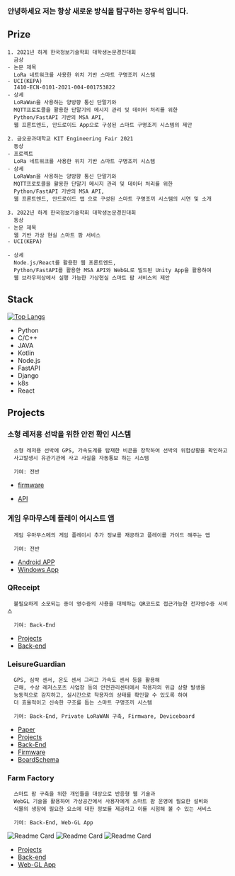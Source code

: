 
### 안녕하세요 저는 항상 새로운 방식을 탐구하는 장우석 입니다.


## Prize

```
1. 2021년 하계 한국정보기술학회 대학생논문경진대회
  금상
- 논문 제목
  LoRa 네트워크를 사용한 위치 기반 스마트 구명조끼 시스템
- UCI(KEPA)
  I410-ECN-0101-2021-004-001753822
- 상세
  LoRaWan을 사용하는 양방향 통신 단말기와
  MQTT프로토콜을 활용한 단말기의 메시지 관리 및 데이터 처리를 위한 
  Python/FastAPI 기반의 MSA API,
  웹 프론트엔드, 안드로이드 App으로 구성된 스마트 구명조끼 시스템의 제안
```

```
2. 금오공과대학교 KIT Engineering Fair 2021
  동상 
- 프로젝트
  LoRa 네트워크를 사용한 위치 기반 스마트 구명조끼 시스템
- 상세
  LoRaWan을 사용하는 양방향 통신 단말기와
  MQTT프로토콜을 활용한 단말기 메시지 관리 및 데이터 처리를 위한 
  Python/FastAPI 기반의 MSA API,
  웹 프론트엔드, 안드로이드 앱 으로 구성된 스마트 구명조끼 시스템의 시연 및 소개
```

```
3. 2022년 하계 한국정보기술학회 대학생논문경진대회
  동상
- 논문 제목
  웹 기반 가상 현실 스마트 팜 서비스
- UCI(KEPA)

- 상세
  Node.js/React를 활용한 웹 프론트엔드,
  Python/FastAPI를 활용한 MSA API와 WebGL로 빌드된 Unity App을 활용하여
  웹 브라우저상에서 실행 가능한 가상현실 스마트 팜 서비스의 제안
```


## Stack

[![Top Langs](https://github-readme-stats.vercel.app/api/top-langs/?username=woooseokjang&layout=compact&theme=compact&langs_count=5)](https://github.com/anuraghazra/github-readme-stats)

- Python
- C/C++
- JAVA
- Kotlin
- Node.js
- FastAPI
- Django
- k8s
- React


## Projects

### 소형 레저용 선박을 위한 안전 확인 시스템
```
  소형 레저용 선박에 GPS, 가속도계를 탑재한 비콘을 장착하여 선박의 위험상황을 확인하고
  사고발생시 유관기관에 사고 사실을 자동통보 하는 시스템

  기여: 전반
```
- [firmware](https://github.com/woooseokjang/SSSB)

- [API](https://github.com/woooseokjang/SSSB)
  
### 게임 우마무스메 플레이 어시스트 앱
```
  게임 우마무스메의 게임 플레이시 추가 정보를 재공하고 플레이를 가이드 해주는 앱

  기여: 전반
```
- [Android APP](https://github.com/woooseokjang/UMA-STAT)
- [Windows App](https://github.com/woooseokjang/malddal)

### QReceipt
```
  불필요하게 소모되는 종이 영수증의 사용을 대체하는 QR코드로 접근가능한 전자영수증 서비스

  기여: Back-End
```
- [Projects](https://github.com/QReceipt)
- [Back-end](https://github.com/QReceipt/QReceipt-API)

### LeisureGuardian
```
  GPS, 심박 센서, 온도 센서 그리고 가속도 센서 등을 활용해
  근해, 수상 레저스포츠 사업장 등의 안전관리센터에서 착용자의 위급 상황 발생을
  능동적으로 감지하고, 실시간으로 착용자의 상태를 확인할 수 있도록 하여 
  더 효율적이고 신속한 구조를 돕는 스마트 구명조끼 시스템
  
  기여: Back-End, Private LoRaWAN 구축, Firmware, Deviceboard
```
- [Paper](https://www.dbpia.co.kr/Journal/articleDetail?nodeId=NODE10569029)
- [Projects](https://github.com/LeisureGuardian)
- [Back-End](https://github.com/LeisureGuardian/LG-API)
- [Firmware](https://github.com/LeisureGuardian/LG-device)
- [BoardSchema](https://oshwlab.com/mmyu2090/leisure-guardian)

### Farm Factory
```
  스마트 팜 구축을 위한 개인들을 대상으로 반응형 웹 기술과 
  WebGL 기술을 활용하여 가상공간에서 사용자에게 스마트 팜 운영에 필요한 설비와 
  식물의 생장에 필요한 요소에 대한 정보를 제공하고 이를 시험해 볼 수 있는 서비스

  기여: Back-End, Web-GL App
```
![Readme Card](https://github-readme-stats.vercel.app/api/pin/?username=kitFF2022&show_owner=true)
![Readme Card](https://github-readme-stats.vercel.app/api/pin/?username=kitFF2022&repo=BE&show_owner=true)
![Readme Card](https://github-readme-stats.vercel.app/api/pin/?username=kitFF2022&repo=FF-WebGL&show_owner=true)
- [Projects](https://github.com/kitFF2022)
- [Back-end](https://github.com/kitFF2022/BE)
- [Web-GL App](https://github.com/kitFF2022/FF-WebGL)
